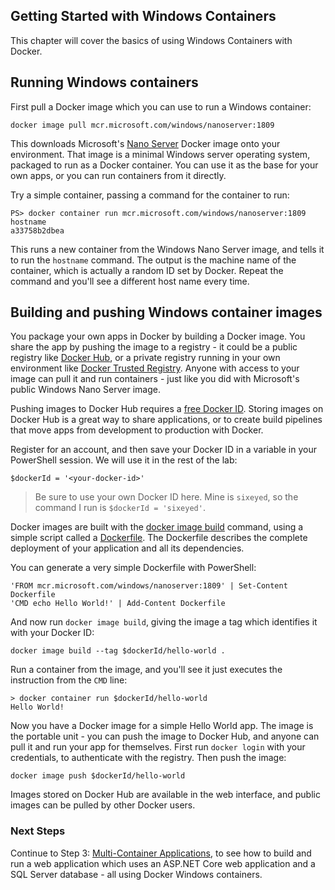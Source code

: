 ## Getting Started with Windows Containers

This chapter will cover the basics of using Windows Containers with Docker.

## Running Windows containers

First pull a Docker image which you can use to run a Windows container:

```
docker image pull mcr.microsoft.com/windows/nanoserver:1809
```

This downloads Microsoft's [Nano Server](https://hub.docker.com/_/microsoft-windows-nanoserver) Docker image onto your environment. That image is a minimal Windows server operating system, packaged to run as a Docker container. You can use it as the base for your own apps, or you can run containers from it directly.

Try a simple container, passing a command for the container to run:

```
PS> docker container run mcr.microsoft.com/windows/nanoserver:1809 hostname
a33758b2dbea
```

This runs a new container from the Windows Nano Server image, and tells it to run the `hostname` command. The output is the machine name of the container, which is actually a random ID set by Docker. Repeat the command and you'll see a different host name every time.

## Building and pushing Windows container images

You package your own apps in Docker by building a Docker image. You share the app by pushing the image to a registry - it could be a public registry like [Docker Hub](https://hub.docker.com), or a private registry running in your own environment like [Docker Trusted Registry](https://docs.docker.com/ee/dtr/). Anyone with access to your image can pull it and run containers - just like you did with Microsoft's public Windows Nano Server image.

Pushing images to Docker Hub requires a [free Docker ID](https://hub.docker.com/ "Click to create a Docker ID"). Storing images on Docker Hub is a great way to share applications, or to create build pipelines that move apps from development to production with Docker.

Register for an account, and then save your Docker ID in a variable in your PowerShell session. We will use it in the rest of the lab:

```
$dockerId = '<your-docker-id>'
```

> Be sure to use your own Docker ID here. Mine is `sixeyed`, so the command I run is `$dockerId = 'sixeyed'`.

Docker images are built with the [docker image build](https://docs.docker.com/engine/reference/commandline/image_build/ "docker image build reference") command, using a simple script called a [Dockerfile](https://docs.docker.com/engine/reference/builder/ "Dockerfile reference"). The Dockerfile describes the complete deployment of your application and all its dependencies.

You can generate a very simple Dockerfile with PowerShell:

```
'FROM mcr.microsoft.com/windows/nanoserver:1809' | Set-Content Dockerfile
'CMD echo Hello World!' | Add-Content Dockerfile
```

And now run `docker image build`, giving the image a tag which identifies it with your Docker ID:

```
docker image build --tag $dockerId/hello-world .
```

Run a container from the image, and you'll see it just executes the instruction from the `CMD` line:

```
> docker container run $dockerId/hello-world
Hello World!
```

Now you have a Docker image for a simple Hello World app. The image is the portable unit - you can push the image to Docker Hub, and anyone can pull it and run your app for themselves. First run `docker login` with your credentials, to authenticate with the registry. Then push the image:

```
docker image push $dockerId/hello-world
```

Images stored on Docker Hub are available in the web interface, and public images can be pulled by other Docker users.

### Next Steps

Continue to Step 3: [Multi-Container Applications](MultiContainerApp.md "Multi-Container Applications"), to see how to build and run a web application which uses an ASP.NET Core web application and a SQL Server database - all using Docker Windows containers.
